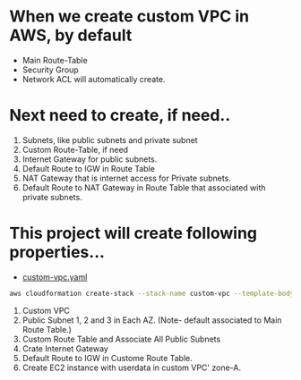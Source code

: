 # When we create custom VPC in AWS, by default
- Main Route-Table
- Security Group
- Network ACL will automatically create.

#  Next need to create, if need..
1. Subnets, like public subnets and private subnet
2. Custom Route-Table, if need
3. Internet Gateway for public subnets.
4. Default Route to IGW in Route Table
5. NAT Gateway that is internet access for Private subnets.
6. Default Route to NAT Gateway in Route Table that associated with private subnets.

# This project will create following properties...
 - [custom-vpc.yaml](./Templates/custom-vpc.yaml)
```bash
aws cloudformation create-stack --stack-name custom-vpc --template-body file://custom-vpc.yaml
```
1. Custom VPC
2. Public Subnet 1, 2 and 3 in Each AZ. (Note- default associated to Main Route Table.)
3. Custom Route Table and Associate All Public Subnets
4. Crate Internet Gateway
5. Default Route to IGW in Custome Route Table.
6. Create EC2 instance with userdata in custom VPC' zone-A.
